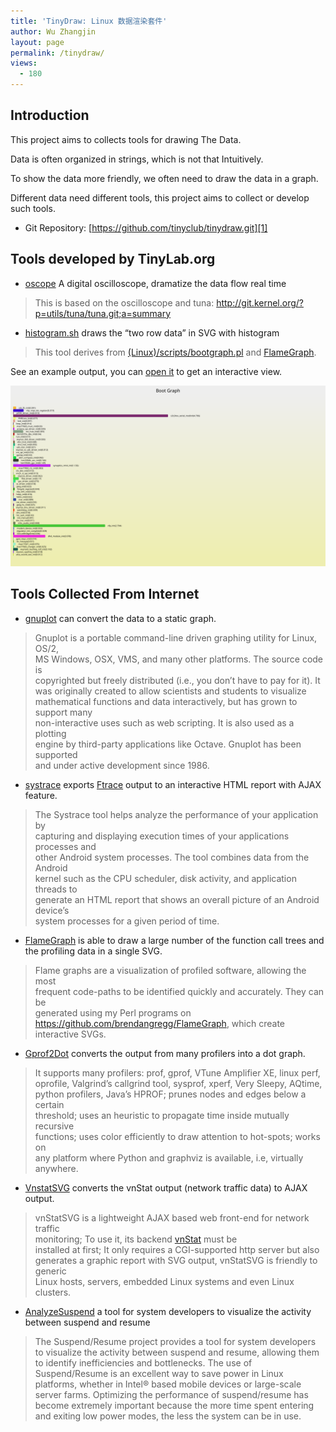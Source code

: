 ```yaml
---
title: 'TinyDraw: Linux 数据渲染套件'
author: Wu Zhangjin
layout: page
permalink: /tinydraw/
views:
  - 180
---
```


## Introduction

This project aims to collects tools for drawing The Data.

Data is often organized in strings, which is not that Intuitively.

To show the data more friendly, we often need to draw the data in a graph.

Different data need different tools, this project aims to collect or develop  
such tools.

  * Git Repository: [https://github.com/tinyclub/tinydraw.git][1]

## Tools developed by TinyLab.org

  * [oscope][2] A digital oscilloscope, dramatize the data flow real time

> This is based on the oscilloscope and tuna: <http://git.kernel.org/?p=utils/tuna/tuna.git;a=summary>

  * [histogram.sh][3] draws the &#8220;two row data&#8221; in SVG with histogram

> This tool derives from [(Linux)/scripts/bootgraph.pl][4] and [FlameGraph][5].

See an example output, you can [open it][6] to get an interactive view.

![linux-boot-histogram.svg][6]

## Tools Collected From Internet

  * [gnuplot][7] can convert the data to a static graph.

> Gnuplot is a portable command-line driven graphing utility for Linux, OS/2,  
> MS Windows, OSX, VMS, and many other platforms. The source code is  
> copyrighted but freely distributed (i.e., you don&#8217;t have to pay for it). It  
> was originally created to allow scientists and students to visualize  
> mathematical functions and data interactively, but has grown to support many  
> non-interactive uses such as web scripting. It is also used as a plotting  
> engine by third-party applications like Octave. Gnuplot has been supported  
> and under active development since 1986.

  * [systrace][8] exports [Ftrace][9] output to an interactive HTML report with AJAX feature.

> The Systrace tool helps analyze the performance of your application by  
> capturing and displaying execution times of your applications processes and  
> other Android system processes. The tool combines data from the Android  
> kernel such as the CPU scheduler, disk activity, and application threads to  
> generate an HTML report that shows an overall picture of an Android device’s  
> system processes for a given period of time.

  * [FlameGraph][10] is able to draw a large number of the function call trees and the profiling data in a single SVG.

> Flame graphs are a visualization of profiled software, allowing the most  
> frequent code-paths to be identified quickly and accurately. They can be  
> generated using my Perl programs on  
> <https://github.com/brendangregg/FlameGraph>, which create interactive SVGs.

  * [Gprof2Dot][11] converts the output from many profilers into a dot graph.

> It supports many profilers: prof, gprof, VTune Amplifier XE, linux perf,  
> oprofile, Valgrind&#8217;s callgrind tool, sysprof, xperf, Very Sleepy, AQtime,  
> python profilers, Java&#8217;s HPROF; prunes nodes and edges below a certain  
> threshold; uses an heuristic to propagate time inside mutually recursive  
> functions; uses color efficiently to draw attention to hot-spots; works on  
> any platform where Python and graphviz is available, i.e, virtually anywhere.

  * [VnstatSVG][12] converts the vnStat output (network traffic data) to AJAX output.

> vnStatSVG is a lightweight AJAX based web front-end for network traffic  
> monitoring; To use it, its backend [vnStat][13] must be  
> installed at first; It only requires a CGI-supported http server but also  
> generates a graphic report with SVG output, vnStatSVG is friendly to generic  
> Linux hosts, servers, embedded Linux systems and even Linux clusters.

  * [AnalyzeSuspend][14] a tool for system developers to visualize the activity between suspend and resume

> The Suspend/Resume project provides a tool for system developers to visualize the activity between suspend and resume, allowing them to identify inefficiencies and bottlenecks. The use of Suspend/Resume is an excellent way to save power in Linux platforms, whether in Intel® based mobile devices or large-scale server farms. Optimizing the performance of suspend/resume has become extremely important because the more time spent entering and exiting low power modes, the less the system can be in use.




 [1]: https://github.com/tinyclub/tinydraw
 [2]: https://github.com/tinyclub/tinydraw/raw/master/oscope/oscilloscope.py
 [3]: https://github.com/tinyclub/tinydraw/raw/master/histogram/histogram.sh
 [4]: http://stuff.mit.edu/afs/sipb/contrib/linux/scripts/bootgraph.pl
 [5]: https://github.com/brendangregg/FlameGraph
 [6]: /wp-content/uploads/2014/01/boot-initcall.svg
 [7]: http://www.gnuplot.info/
 [8]: http://developer.android.com/tools/help/systrace.html
 [9]: http://lwn.net/Articles/365835/
 [10]: http://www.brendangregg.com/flamegraphs.html
 [11]: https://code.google.com/p/jrfonseca/wiki/Gprof2Dot
 [12]: /vnstatsvg/
 [13]: http://humdi.net/vnstat/
 [14]: https://01.org/suspendresume/
